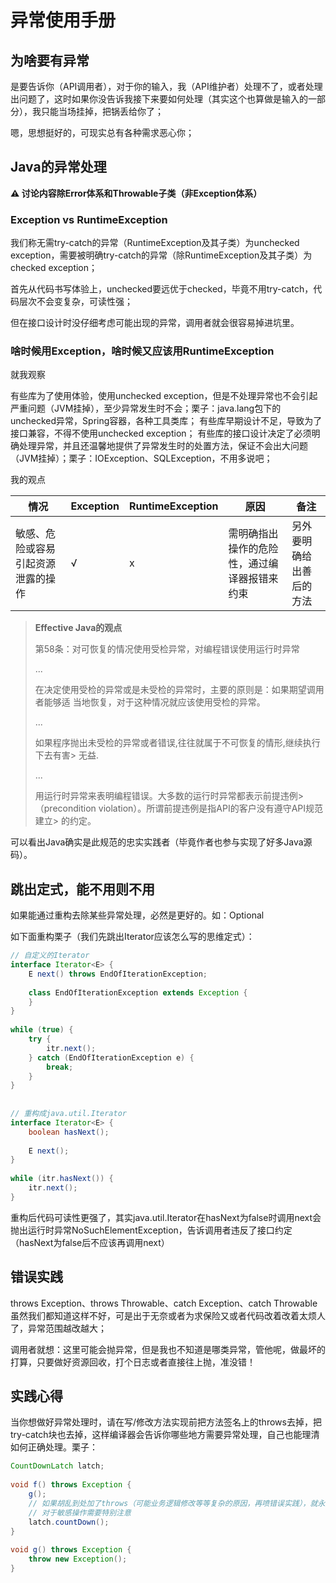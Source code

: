 # 异常使用手册

## 为啥要有异常
是要告诉你（API调用者），对于你的输入，我（API维护者）处理不了，或者处理出问题了，这时如果你没告诉我接下来要如何处理（其实这个也算做是输入的一部分），我只能当场挂掉，把锅丢给你了；

嗯，思想挺好的，可现实总有各种需求恶心你；

## Java的异常处理
**⚠ 讨论内容除Error体系和Throwable子类（非Exception体系）**

### Exception vs RuntimeException
我们称无需try-catch的异常（RuntimeException及其子类）为unchecked exception，需要被明确try-catch的异常（除RuntimeException及其子类）为checked exception；

首先从代码书写体验上，unchecked要远优于checked，毕竟不用try-catch，代码层次不会变复杂，可读性强；

但在接口设计时没仔细考虑可能出现的异常，调用者就会很容易掉进坑里。

### 啥时候用Exception，啥时候又应该用RuntimeException
就我观察

有些库为了使用体验，使用unchecked exception，但是不处理异常也不会引起严重问题（JVM挂掉），至少异常发生时不会；栗子：java.lang包下的unchecked异常，Spring容器，各种工具类库；
有些库早期设计不足，导致为了接口兼容，不得不使用unchecked exception；
有些库的接口设计决定了必须明确处理异常，并且还温馨地提供了异常发生时的处置方法，保证不会出大问题（JVM挂掉）；栗子：IOException、SQLException，不用多说吧；

我的观点

| 情况                               | Exception | RuntimeException | 原因                                         | 备注                     |
| ---------------------------------- | --------- | ---------------- | -------------------------------------------- | ------------------------ |
| 敏感、危险或容易引起资源泄露的操作 | √         | x                | 需明确指出操作的危险性，通过编译器报错来约束 | 另外要明确给出善后的方法 |

> **Effective Java的观点**
> 
> 第58条：对可恢复的情况使用受检异常，对编程错误使用运行时异常
> 
> ...
> 
> 在决定使用受检的异常或是未受检的异常时，主要的原则是：如果期望调用者能够适
> 当地恢复，对于这种情况就应该使用受检的异常。
> 
> ...
> 
> 如果程序抛出未受检的异常或者错误,往往就属于不可恢复的情形,继续执行下去有害> 无益.
> 
> ...
> 
> 用运行时异常来表明编程错误。大多数的运行时异常都表示前提违例> （precondition violation）。所谓前提违例是指API的客户没有遵守API规范建立> 的约定。

可以看出Java确实是此规范的忠实实践者（毕竟作者也参与实现了好多Java源码）。

## 跳出定式，能不用则不用
如果能通过重构去除某些异常处理，必然是更好的。如：Optional

如下面重构栗子（我们先跳出Iterator应该怎么写的思维定式）：

```java
// 自定义的Iterator
interface Iterator<E> {
    E next() throws EndOfIterationException;
     
    class EndOfIterationException extends Exception {
    }
}
 
while (true) {
    try {
        itr.next();
    } catch (EndOfIterationException e) {
        break;
    }
}
 
 
// 重构成java.util.Iterator
interface Iterator<E> {
    boolean hasNext();
 
    E next();
}
 
while (itr.hasNext()) {
    itr.next();
}
```

重构后代码可读性更强了，其实java.util.Iterator在hasNext为false时调用next会抛出运行时异常NoSuchElementException，告诉调用者违反了接口约定（hasNext为false后不应该再调用next）

## 错误实践
throws Exception、throws Throwable、catch Exception、catch Throwable
虽然我们都知道这样不好，可是出于无奈或者为求保险又或者代码改着改着太烦人了，异常范围越改越大；

调用者就想：这里可能会抛异常，但是我也不知道是哪类异常，管他呢，做最坏的打算，只要做好资源回收，打个日志或者直接往上抛，准没错！

## 实践心得
当你想做好异常处理时，请在写/修改方法实现前把方法签名上的throws去掉，把try-catch块也去掉，这样编译器会告诉你哪些地方需要异常处理，自己也能理清如何正确处理。栗子：

```java
CountDownLatch latch;
 
void f() throws Exception {
    g();
    // 如果胡乱到处加了throws（可能业务逻辑修改等等复杂的原因，再喷错误实践），就永远count down不了，程序某处可能就堵死了
    // 对于敏感操作需要特别注意
    latch.countDown();
}
 
void g() throws Exception {
    throw new Exception();
}
```
